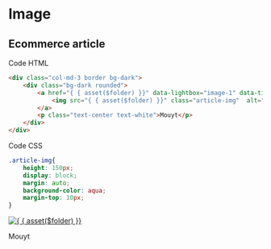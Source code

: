 # Image

## Ecommerce article

Code HTML

```html
<div class="col-md-3 border bg-dark">
    <div class="bg-dark rounded">
        <a href="{ { asset($folder) }}" data-lightbox="image-1" data-title="My caption">
            <img src="{ { asset($folder) }}" class="article-img"  alt="{ { asset($folder) }}">
        </a>
        <p class="text-center text-white">Mouyt</p>
    </div>
</div>
```
Code CSS

```css
.article-img{
    height: 150px;
    display: block;
    margin: auto;
    background-color: aqua;
    margin-top: 10px;
}
```

<div class="col-md-3 border bg-dark">
    <div class="bg-dark rounded">
        <a href="{ { asset($folder) }}" data-lightbox="image-1" data-title="My caption">
            <img src="{ { asset($folder) }}" class="article-img"  alt="{ { asset($folder) }}">
        </a>
        <p class="text-center text-white">Mouyt</p>
    </div>
</div>
